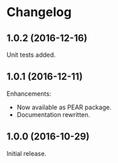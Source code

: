 
# Changelog

## 1.0.2 (2016-12-16)

Unit tests added.

## 1.0.1 (2016-12-11)

Enhancements:
- Now available as PEAR package.
- Documentation rewritten.

## 1.0.0 (2016-10-29)

Initial release.
